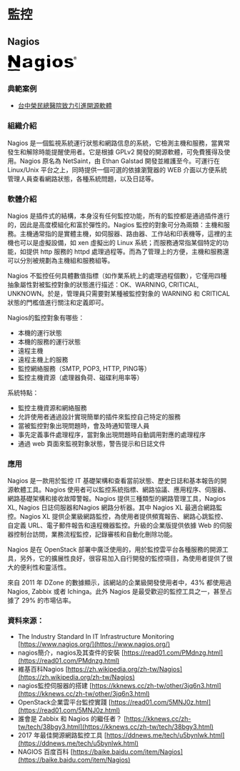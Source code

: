 # **監控**

## **Nagios**

![](/assets/nagios.png)

### 典範案例

* [台中榮民總醫院致力引進開源軟體](//use-case/vghtc.md)

### 組織介紹

Nagios 是一個監視系統運行狀態和網路信息的系統，它檢測主機和服務，當異常發生和解除時能提醒使用者。它是根據 GPLv2 開發的開源軟體，可免費獲得及使用。Nagios 原名為 NetSaint，由 Ethan Galstad 開發並維護至今。可運行在 Linux/Unix 平台之上，同時提供一個可選的依據瀏覽器的 WEB 介面以方便系統管理人員查看網路狀態，各種系統問題，以及日誌等。

### 軟體介紹

Nagios 是插件式的結構，本身沒有任何監控功能，所有的監控都是通過插件進行的，因此是高度模組化和富於彈性的。Nagios 監控的對象可分為兩類：主機和服務。主機通常指的是實體主機，如伺服器、路由器、工作站和印表機等，這裡的主機也可以是虛擬設備，如 xen 虛擬出的 Linux 系統；而服務通常指某個特定的功能，如提供 http 服務的 httpd 處理過程等。而為了管理上的方便，主機和服務還可以分別被規劃為主機組和服務組等。

Nagios 不監控任何具體數值指標（如作業系統上的處理過程個數），它僅用四種抽象屬性對被監控對象的狀態進行描述：OK、WARNING, CRITICAL, UNKNOWN。於是，管理員只需要對某種被監控對象的 WARNING 和 CRITICAL 狀態的門檻值進行關注和定義即可。

Nagios的監控對象有哪些：

* 本機的運行狀態
* 本機的服務的運行狀態
* 遠程主機
* 遠程主機上的服務
* 監控網絡服務（SMTP, POP3, HTTP, PING等）
* 監控主機資源（處理器負荷、磁碟利用率等）

系統特點：

* 監控主機資源和網絡服務
* 允許使用者通過設計實現簡單的插件來監控自己特定的服務
* 當被監控對象出現問題時，會及時通知管理人員
* 事先定義事件處理程序，當對象出現問題時自動調用對應的處理程序
* 通過 web 頁面來監視對象狀態，警告提示和日誌文件

### 應用

Nagios 是一款用於監控 IT 基礎架構和查看當前狀態、歷史日誌和基本報告的開源軟體工具。Nagios 使用者可以監控系統指標、網路協議、應用程序、伺服器、網路基礎架構和接收故障警報。Nagios 提供三種類型的網路管理工具，Nagios XL, Nagios 日誌伺服器和Nagios 網路分析器。其中 Nagios XL 最適合網路監控。Nagios XL 提供企業級網路監控，為使用者提供頻寬報告、網路心跳監控、自定義 URL、電子郵件報告和遠程機器監控。升級的企業版提供依據 Web 的伺服器控制台訪問，業務流程監控，記錄審核和自動化刪除功能。

Nagios 是在 OpenStack 部署中廣泛使用的，用於監控雲平台各種服務的開源工具，另外，它的擴展性良好，很容易加入自行開發的監控項目，為使用者提供了很大的便利性和靈活性。

來自 2011 年 DZone 的數據顯示，該網站的企業級開發使用者中，43% 都使用過 Nagios, Zabbix 或者 Ichinga。此外 Nagios 是最受歡迎的監控工具之一，甚至占據了 29% 的市場佔率。

### 資料來源：

* The Industry Standard In IT Infrastructure Monitoring [https://www.nagios.org/](https://www.nagios.org/)
* nagios簡介，nagios及其查件的安裝
   [https://read01.com/PMdnzg.html](https://read01.com/PMdnzg.html)
* 維基百科Nagios [https://zh.wikipedia.org/zh-tw/Nagios](https://zh.wikipedia.org/zh-tw/Nagios)
* nagios監控伺服器的搭建 [https://kknews.cc/zh-tw/other/3jq6n3.html](https://kknews.cc/zh-tw/other/3jq6n3.html)
* OpenStack企業雲平台監控實踐 [https://read01.com/5MNJ0z.html](https://read01.com/5MNJ0z.html)
* 誰會是 Zabbix 和 Nagios 的繼任者？ [https://kknews.cc/zh-tw/tech/38bgy3.html](https://kknews.cc/zh-tw/tech/38bgy3.html)
* 2017 年最佳開源網路監控工具 [https://ddnews.me/tech/u5bynlwk.html](https://ddnews.me/tech/u5bynlwk.html)
* NAGIOS 百度百科 [https://baike.baidu.com/item/Nagios](https://baike.baidu.com/item/Nagios)



